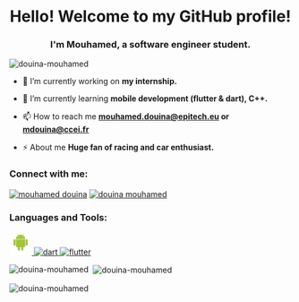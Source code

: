 <h1 align="center">Hello! Welcome to my GitHub profile!</h1>
<h3 align="center">I'm Mouhamed, a software engineer student.</h3>

<p align="left"> <img src="https://komarev.com/ghpvc/?username=douina-mouhamed&label=Profile%20views&color=0e75b6&style=flat" alt="douina-mouhamed" /> </p>

- 🔭 I’m currently working on **my internship.**

- 🌱 I’m currently learning **mobile development (flutter & dart), C++.**

- 📫 How to reach me **mouhamed.douina@epitech.eu or mdouina@ccei.fr**

- ⚡ About me **Huge fan of racing and car enthusiast.**

<h3 align="left">Connect with me:</h3>
<p align="left">
<a href="https://linkedin.com/in/mouhamed douina" target="blank"><img align="center" src="https://raw.githubusercontent.com/rahuldkjain/github-profile-readme-generator/master/src/images/icons/Social/linked-in-alt.svg" alt="mouhamed douina" height="30" width="40" /></a>
<a href="https://stackoverflow.com/users/douina mouhamed" target="blank"><img align="center" src="https://raw.githubusercontent.com/rahuldkjain/github-profile-readme-generator/master/src/images/icons/Social/stack-overflow.svg" alt="douina mouhamed" height="30" width="40" /></a>
</p>

<h3 align="left">Languages and Tools:</h3>
<p align="left">
    <a href="https://developer.android.com" target="_blank" rel="noreferrer"> 
        <img src="https://raw.githubusercontent.com/devicons/devicon/master/icons/android/android-original-wordmark.svg" alt="android" width="40" height="40"/> 
    </a> 
    <a href="https://dart.dev" target="_blank" rel="noreferrer"> 
        <img src="https://www.vectorlogo.zone/logos/dartlang/dartlang-icon.svg" alt="dart" width="40" height="40"/> 
    </a> 
    <a href="https://flutter.dev" target="_blank" rel="noreferrer"> 
        <img src="https://www.vectorlogo.zone/logos/flutterio/flutterio-icon.svg" alt="flutter" width="40" height="40"/> 
    </a> 
</p>

<p>
    <img align="left" src="https://github-readme-stats.vercel.app/api/top-langs?username=douina-mouhamed&show_icons=true&locale=en&layout=compact" alt="douina-mouhamed" />
</p>

<p>&nbsp;
    <img align="center" src="https://github-readme-stats.vercel.app/api?username=douina-mouhamed&show_icons=true&locale=en" alt="douina-mouhamed" />
</p>

<p>
    <img align="center" src="https://github-readme-streak-stats.herokuapp.com/?user=douina-mouhamed&" alt="douina-mouhamed" />
</p>

